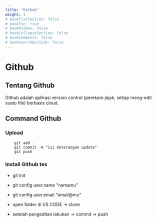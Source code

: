 ```yaml
---
title: "Github"
weight: 1
# bookFlatSection: false
# bookToc: true
# bookHidden: false
# bookCollapseSection: false
# bookComments: false
# bookSearchExclude: false
---
```


# Github

## Tentang Github

Github adalah aplikasi version control (perekam jejak, setiap meng-edit suatu file) berbasis cloud.

## Command Github

### Upload

        git add .
        git commit -m "isi keterangan update"
        git push

### Install Github tes

- git init
- git config user.name "namamu"
- git config user.email "email@mu"

- open folder di VS CODE -> clone
- setelah pengeditan lakukan -> commit -> push
